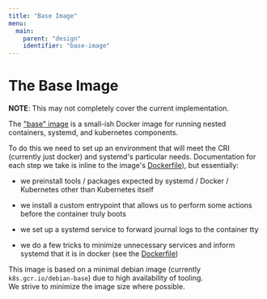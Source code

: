 ```yaml
---
title: "Base Image"
menu:
  main:
    parent: "design"
    identifier: "base-image"
---
```

# The Base Image

**NOTE**: This may not completely cover the current implementation.

The ["base" image][base image] is a small-ish Docker image for running
nested containers, systemd, and kubernetes components.

To do this we need to set up an environment that will meet the CRI 
(currently just docker) and systemd's particular needs. Documentation for each
step we take is inline to the image's [Dockerfile][dockerfile]),
but essentially:

- we preinstall tools / packages expected by systemd / Docker / Kubernetes other
than Kubernetes itself

- we install a custom entrypoint that allows us to perform some actions before
the container truly boots

- we set up a systemd service to forward journal logs to the container tty

- we do a few tricks to minimize unnecessary services and inform systemd that it
is in docker (see the [Dockerfile][dockerfile])

This image is based on a minimal debian image (currently `k8s.gcr.io/debian-base`)
due to high availability of tooling.  
We strive to minimize the image size where possible.

[base image]: ./../../images/base
[dockerfile]: ./../../images/base/Dockerfile
